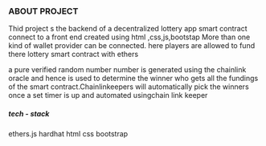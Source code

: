 ### ABOUT PROJECT

Thid project s the backend of a decentralized lottery app smart contract connect to a front end created using html ,css,js,bootstap
More than one kind of wallet provider can be connected.
here players are allowed to fund there lottery smart contract with ethers

a pure verified random number number is generated using the chainlink oracle and hence is used to determine the winner who gets all the fundings of the smart contract.Chainlinkeepers will automatically pick the winners once a set timer is up and automated usingchain link keeper

##### tech - stack
ethers.js
hardhat
html
css 
bootstrap

